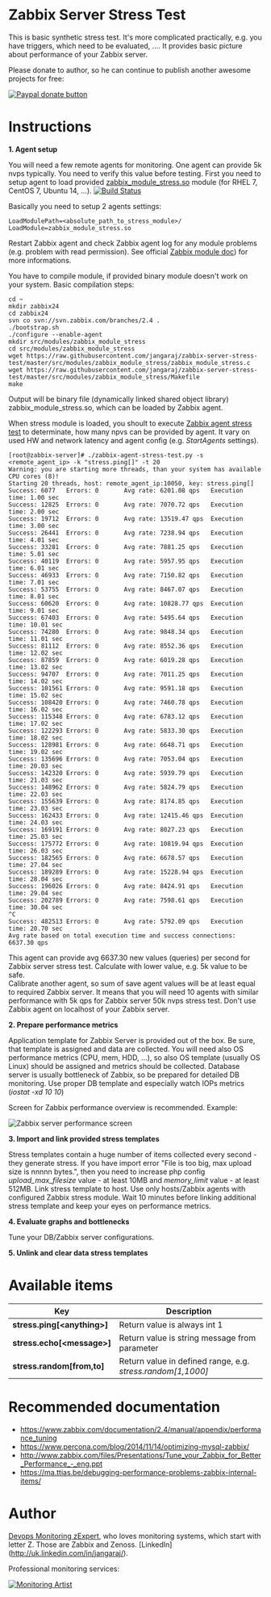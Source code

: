 Zabbix Server Stress Test
=========================

This is basic synthetic stress test. It's more complicated practically, e.g. you have triggers, which need to be evaluated, .... It provides basic picture about performance of your Zabbix server.

Please donate to author, so he can continue to publish another awesome projects for free:

[![Paypal donate button](http://jangaraj.com/img/github-donate-button.png)](https://www.paypal.com/cgi-bin/webscr?cmd=_s-xclick&hosted_button_id=8LB6J222WRUZ4)

Instructions
============

**1. Agent setup**

You will need a few remote agents for monitoring. One agent can provide 5k nvps typically. You need to verify this value before testing.
First you need to setup agent to load provided [zabbix_module_stress.so](https://drone.io/github.com/jangaraj/zabbix-server-stress-test/files/zabbix24/src/modules/zabbix_module_stress/zabbix_module_stress.so) module (for RHEL 7, CentOS 7, Ubuntu 14, ...).
[![Build Status](https://drone.io/github.com/jangaraj/zabbix-server-stress-test/status.png)](https://drone.io/github.com/jangaraj/zabbix-server-stress-test/latest)<br>

Basically you need to setup 2 agents settings:

```
LoadModulePath=<absolute_path_to_stress_module>/
LoadModule=zabbix_module_stress.so
``` 

Restart Zabbix agent and check Zabbix agent log for any module problems (e.g. problem with read permission).
See official [Zabbix module doc](https://www.zabbix.com/documentation/2.4/manual/config/items/loadablemodules)) for more informations.

You have to compile module, if provided binary module doesn't work on your system.
Basic compilation steps:

    cd ~
    mkdir zabbix24
    cd zabbix24
    svn co svn://svn.zabbix.com/branches/2.4 .
    ./bootstrap.sh
    ./configure --enable-agent
    mkdir src/modules/zabbix_module_stress
    cd src/modules/zabbix_module_stress
    wget https://raw.githubusercontent.com/jangaraj/zabbix-server-stress-test/master/src/modules/zabbix_module_stress/zabbix_module_stress.c
    wget https://raw.githubusercontent.com/jangaraj/zabbix-server-stress-test/master/src/modules/zabbix_module_stress/Makefile
    make

Output will be binary file (dynamically linked shared object library) zabbix_module_stress.so, which can be loaded by Zabbix agent.

When stress module is loaded, you shoult to execute [Zabbix agent stress test](https://github.com/jangaraj/zabbix-agent-stress-test) to determinate, 
how many npvs can be provided by agent. It vary on used HW and network latency and agent config (e.g. *StartAgents* settings).  

```
[root@zabbix-server]# ./zabbix-agent-stress-test.py -s <remote_agent_ip> -k "stress.ping[]" -t 20
Warning: you are starting more threads, than your system has available CPU cores (8)!
Starting 20 threads, host: remote_agent_ip:10050, key: stress.ping[]
Success: 6077   Errors: 0       Avg rate: 6201.08 qps   Execution time: 1.00 sec
Success: 12825  Errors: 0       Avg rate: 7070.72 qps   Execution time: 2.00 sec
Success: 19712  Errors: 0       Avg rate: 13519.47 qps  Execution time: 3.00 sec
Success: 26441  Errors: 0       Avg rate: 7238.94 qps   Execution time: 4.01 sec
Success: 33281  Errors: 0       Avg rate: 7881.25 qps   Execution time: 5.01 sec
Success: 40119  Errors: 0       Avg rate: 5957.95 qps   Execution time: 6.01 sec
Success: 46933  Errors: 0       Avg rate: 7150.82 qps   Execution time: 7.01 sec
Success: 53755  Errors: 0       Avg rate: 8467.07 qps   Execution time: 8.01 sec
Success: 60620  Errors: 0       Avg rate: 10828.77 qps  Execution time: 9.01 sec
Success: 67403  Errors: 0       Avg rate: 5495.64 qps   Execution time: 10.01 sec
Success: 74280  Errors: 0       Avg rate: 9848.34 qps   Execution time: 11.01 sec
Success: 81112  Errors: 0       Avg rate: 8552.36 qps   Execution time: 12.02 sec
Success: 87859  Errors: 0       Avg rate: 6019.28 qps   Execution time: 13.02 sec
Success: 94707  Errors: 0       Avg rate: 7011.25 qps   Execution time: 14.02 sec
Success: 101561 Errors: 0       Avg rate: 9591.18 qps   Execution time: 15.02 sec
Success: 108420 Errors: 0       Avg rate: 7460.78 qps   Execution time: 16.02 sec
Success: 115348 Errors: 0       Avg rate: 6783.12 qps   Execution time: 17.02 sec
Success: 122293 Errors: 0       Avg rate: 5833.30 qps   Execution time: 18.02 sec
Success: 128981 Errors: 0       Avg rate: 6648.71 qps   Execution time: 19.02 sec
Success: 135696 Errors: 0       Avg rate: 7053.04 qps   Execution time: 20.03 sec
Success: 142320 Errors: 0       Avg rate: 5939.79 qps   Execution time: 21.03 sec
Success: 148962 Errors: 0       Avg rate: 5824.79 qps   Execution time: 22.03 sec
Success: 155639 Errors: 0       Avg rate: 8174.85 qps   Execution time: 23.03 sec
Success: 162433 Errors: 0       Avg rate: 12415.46 qps  Execution time: 24.03 sec
Success: 169191 Errors: 0       Avg rate: 8027.23 qps   Execution time: 25.03 sec
Success: 175772 Errors: 0       Avg rate: 10819.94 qps  Execution time: 26.03 sec
Success: 182565 Errors: 0       Avg rate: 6678.57 qps   Execution time: 27.04 sec
Success: 189289 Errors: 0       Avg rate: 15228.94 qps  Execution time: 28.04 sec
Success: 196026 Errors: 0       Avg rate: 8424.91 qps   Execution time: 29.04 sec
Success: 202789 Errors: 0       Avg rate: 7598.61 qps   Execution time: 30.04 sec
^C
Success: 482513 Errors: 0       Avg rate: 5792.09 qps   Execution time: 20.70 sec
Avg rate based on total execution time and success connections: 6637.30 qps
```

This agent can provide avg 6637.30 new values (queries) per second for Zabbix server stress test. Calculate with lower value, e.g. 5k value to be safe.  
Calibrate another agent, so sum of save agent values will be at least equal to required Zabbix server. It means that you will need 10 agents with similar performance with 5k qps 
for Zabbix server 50k nvps stress test. Don't use Zabbix agent on localhost of your Zabbix server.

**2. Prepare performance metrics**

Application template for Zabbix Server is provided out of the box. Be sure, that template is assigned and data are collected. 
You will need also OS performance metrics (CPU, mem, HDD, ...), so also OS template (usually OS Linux) 
should be assigned and metrics should be collected. Database server is usually bottleneck of Zabbix, 
so be prepared for detailed DB monitoring. Use proper DB template and especially watch IOPs metrics (*iostat -xd 10 10*)

Screen for Zabbix performance overview is recommended. Example:

![Zabbix server performance screen](https://raw.githubusercontent.com/jangaraj/zabbix-server-stress-test/master/doc/zabbix-server-screen.png)

**3. Import and link provided stress templates**

Stress templates contain a huge number of items collected every second - they generate stress. 
If you have import error "File is too big, max upload size is nnnnn bytes.", then you need to increase php config *upload_max_filesize* value - at least 10MB and *memory_limit* value - at least 512MB.
Link stress template to host. Use only hosts/Zabbix agents with configured Zabbix stress module. 
Wait 10 minutes before linking additional stress template and keep your eyes on performance metrics.

**4. Evaluate graphs and bottlenecks**

Tune your DB/Zabbix server configurations.

**5. Unlink and clear data stress templates**  

Available items
===============

| Key | Description |
| --- | ----------- |
| **stress.ping[\<anything\>]** | Return value is always int 1 |  
| **stress.echo[\<message\>]**  | Return value is string message from parameter |
| **stress.random[from,to]**  | Return value in defined range, e.g. *stress.random[1,1000]* | 

Recommended documentation
=========================

- https://www.zabbix.com/documentation/2.4/manual/appendix/performance_tuning
- https://www.percona.com/blog/2014/11/14/optimizing-mysql-zabbix/
- http://www.zabbix.com/files/Presentations/Tune_your_Zabbix_for_Better_Performance_-_eng.ppt
- https://ma.ttias.be/debugging-performance-problems-zabbix-internal-items/

Author
======

[Devops Monitoring zExpert](http://www.jangaraj.com), who loves monitoring systems, which start with letter Z. Those are Zabbix and Zenoss. [LinkedIn] (http://uk.linkedin.com/in/jangaraj/).

Professional monitoring services:

[![Monitoring Artist](http://monitoringartist.com/img/github-monitoring-artist-logo.jpg)](http://www.monitoringartist.com)